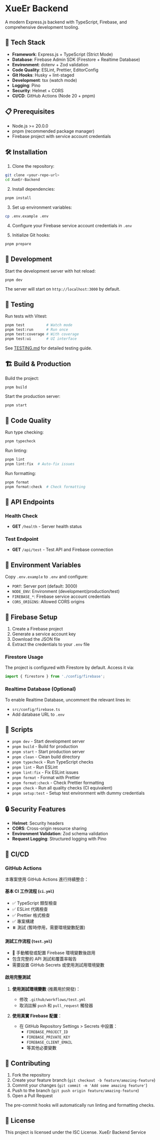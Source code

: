 # XueEr Backend

A modern Express.js backend with TypeScript, Firebase, and comprehensive development tooling.

## 🚀 Tech Stack

- **Framework**: Express.js + TypeScript (Strict Mode)
- **Database**: Firebase Admin SDK (Firestore + Realtime Database)
- **Environment**: dotenv + Zod validation
- **Code Quality**: ESLint, Prettier, EditorConfig
- **Git Hooks**: Husky + lint-staged
- **Development**: tsx (watch mode)
- **Logging**: Pino
- **Security**: Helmet + CORS
- **CI/CD**: GitHub Actions (Node 20 + pnpm)

## 📋 Prerequisites

- Node.js >= 20.0.0
- pnpm (recommended package manager)
- Firebase project with service account credentials

## 🛠️ Installation

1. Clone the repository:

```bash
git clone <your-repo-url>
cd XueEr-Backend
```

2. Install dependencies:

```bash
pnpm install
```

3. Set up environment variables:

```bash
cp .env.example .env
```

4. Configure your Firebase service account credentials in `.env`

5. Initialize Git hooks:

```bash
pnpm prepare
```

## 🔧 Development

Start the development server with hot reload:

```bash
pnpm dev
```

The server will start on `http://localhost:3000` by default.

## 🧪 Testing

Run tests with Vitest:

```bash
pnpm test          # Watch mode
pnpm test:run      # Run once
pnpm test:coverage # With coverage
pnpm test:ui       # UI interface
```

See [TESTING.md](TESTING.md) for detailed testing guide.

## 🏗️ Build & Production

Build the project:

```bash
pnpm build
```

Start the production server:

```bash
pnpm start
```

## 🧪 Code Quality

Run type checking:

```bash
pnpm typecheck
```

Run linting:

```bash
pnpm lint
pnpm lint:fix  # Auto-fix issues
```

Run formatting:

```bash
pnpm format
pnpm format:check  # Check formatting
```

## 📡 API Endpoints

### Health Check

- **GET** `/health` - Server health status

### Test Endpoint

- **GET** `/api/test` - Test API and Firebase connection

## 🔐 Environment Variables

Copy `.env.example` to `.env` and configure:

- `PORT`: Server port (default: 3000)
- `NODE_ENV`: Environment (development/production/test)
- `FIREBASE_*`: Firebase service account credentials
- `CORS_ORIGINS`: Allowed CORS origins

## 🚀 Firebase Setup

1. Create a Firebase project
2. Generate a service account key
3. Download the JSON file
4. Extract the credentials to your `.env` file

### Firestore Usage

The project is configured with Firestore by default. Access it via:

```typescript
import { firestore } from './config/firebase';
```

### Realtime Database (Optional)

To enable Realtime Database, uncomment the relevant lines in:

- `src/config/firebase.ts`
- Add database URL to `.env`

## 📝 Scripts

- `pnpm dev` - Start development server
- `pnpm build` - Build for production
- `pnpm start` - Start production server
- `pnpm clean` - Clean build directory
- `pnpm typecheck` - Run TypeScript checks
- `pnpm lint` - Run ESLint
- `pnpm lint:fix` - Fix ESLint issues
- `pnpm format` - Format with Prettier
- `pnpm format:check` - Check Prettier formatting
- `pnpm check` - Run all quality checks (CI equivalent)
- `pnpm setup:test` - Setup test environment with dummy credentials

## 🔒 Security Features

- **Helmet**: Security headers
- **CORS**: Cross-origin resource sharing
- **Environment Validation**: Zod schema validation
- **Request Logging**: Structured logging with Pino

## 🚀 CI/CD

### GitHub Actions

本專案使用 GitHub Actions 進行持續整合：

#### 基本 CI 工作流程 (`ci.yml`)

- ✅ TypeScript 類型檢查
- ✅ ESLint 代碼檢查
- ✅ Prettier 格式檢查
- ✅ 專案構建
- ⏸️ 測試 (暫時停用，需要環境變數配置)

#### 測試工作流程 (`test.yml`)

- 🔧 手動觸發或配置 Firebase 環境變數後啟用
- 包含完整的 API 測試和覆蓋率報告
- 需要設置 GitHub Secrets 或使用測試用環境變數

#### 啟用完整測試

1. **使用測試環境變數** (推薦用於開發)：
   - 修改 `.github/workflows/test.yml`
   - 取消註解 `push` 和 `pull_request` 觸發器

2. **使用真實 Firebase 配置**：
   - 在 GitHub Repository Settings > Secrets 中設置：
     - `FIREBASE_PROJECT_ID`
     - `FIREBASE_PRIVATE_KEY`
     - `FIREBASE_CLIENT_EMAIL`
     - 等其他必要變數

## 🤝 Contributing

1. Fork the repository
2. Create your feature branch (`git checkout -b feature/amazing-feature`)
3. Commit your changes (`git commit -m 'Add some amazing feature'`)
4. Push to the branch (`git push origin feature/amazing-feature`)
5. Open a Pull Request

The pre-commit hooks will automatically run linting and formatting checks.

## 📄 License

This project is licensed under the ISC License.
XueEr Backend Service
